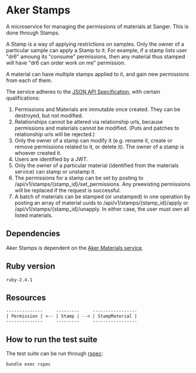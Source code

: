 # Aker Stamps

A microservice for managing the permissions of materials at Sanger. This is done through Stamps.

A Stamp is a way of applying restrictions on samples. Only the owner of a particular sample can apply a Stamp to it. For example, if a stamp lists user "dr6" amoung its "consume" permissions, then any material thus stamped will have "dr6 can order work on me" permission.

A material can have multiple stamps applied to it, and gain new permissions from each of them.

The service adheres to the [JSON API Specification](http://jsonapi.org/), with certain qualifications:

1. Permissions and Materials are immutable once created. They can be destroyed, but not modified.
2. Relationships cannot be altered via relationship urls, because permissions and materials cannot be modified. (Puts and patches to relationship urls will be rejected.)
3. Only the owner of a stamp can modify it (e.g. rename it, create or remove permissions related to it, or delete it). The owner of a stamp is whoever created it.
4. Users are identified by a JWT.
5. Only the owner of a particular material (identified from the materials service) can stamp or unstamp it.
6. The permissions for a stamp can be set by posting to /api/v1/stamps/{stamp_id}/set_permissions. Any preexisting permissions will be replaced if the request is successful.
7. A batch of materials can be stamped (or unstamped) in one operation by posting an array of material uuids to /api/v1/stamps/{stamp_id}/apply or /api/v1/stamps/{stamp_id}/unapply. In either case, the user must own all listed materials.

Dependencies
------------

Aker Stamps is dependent on the [Aker Materials service](https://github.com/sanger/aker-materials).

Ruby version
------------

`ruby-2.4.1`

Resources
---------

```
--------------     ---------     -----------------
| Permission | >-- | Stamp | --< | StampMaterial |
--------------     ---------     -----------------
```

How to run the test suite
-------------------------

The test suite can be run through [rspec](http://rspec.info/):

`bundle exec rspec`
